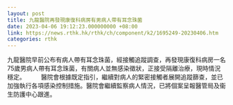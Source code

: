 ```yaml
---
layout: post
title: 九龍醫院再發現康復科病房有男病人帶有耳念珠菌
date: 2023-04-06 19:12:23.000000000 +08:00
link: https://news.rthk.hk/rthk/ch/component/k2/1695249-20230406.htm
categories: rthk
---
```


九龍醫院早前公布有病人帶有耳念珠菌，經接觸追蹤調查，再發現康復科病房一名75歲男病人帶有耳念珠菌，有關病人並無感染徵狀，正接受隔離治療，現時情況穩定。
　　 
醫院會根據既定指引，繼續對病人的緊密接觸者展開追蹤篩查，並已加強執行各項感染控制措施。醫院會繼續監察病人情況，已將個案呈報醫管局及衞生防護中心跟進。
